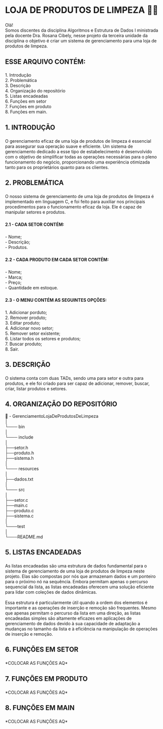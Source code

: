 <h1 align="left">LOJA DE PRODUTOS DE LIMPEZA 🫧🧼</h1>

###

<p align="left">Olá!<br>Somos discentes da disciplina Algoritmos e Estrutura de Dados I ministrada pela docente Dra. Rosana Cibely, nesse projeto da terceira unidade da disciplina o objetivo é criar um sistema de gerenciamento para uma loja de produtos de limpeza.</p>
<h2 align="left">ESSE ARQUIVO CONTÉM:</h2>

###

<p align="left">1. Introdução <br>2. Problemática<br>3. Descrição <br>4. Organização do repositório <br>5. Listas encadeadas <br>6. Funções em setor<br>7. Funções em produto <br>8. Funções em main. <br>

###

<h2 align="left">1. INTRODUÇÃO</h2>

###

<p align="left">O gerenciamento eficaz de uma loja de produtos de limpeza é essencial para assegurar sua operação suave e eficiente. Um sistema de gerenciamento dedicado a esse tipo de estabelecimento é desenvolvido com o objetivo de simplificar todas as operações necessárias para o pleno funcionamento do negócio, proporcionando uma experiência otimizada tanto para os proprietários quanto para os clientes.</p>

###

<h2 align="left">2. PROBLEMÁTICA</h2>

###

<p align="left">O nosso sistema de gerenciamento de uma loja de produtos de limpeza é implementado em linguagem C, e foi feito para auxiliar nos principais procedimentos para o funcionamento eficaz da loja. Ele é capaz de manipular setores e produtos.</p>

###

<h4 align="left">2.1 - CADA SETOR CONTÉM:</h4>

###

<p align="left">- Nome;<br>- Descrição;<br>- Produtos.</p>

###

<h4 align="left">2.2 - CADA PRODUTO EM CADA SETOR CONTÉM:</h4>

###

<p align="left">- Nome;<br>- Marca;<br>- Preço;<br>- Quantidade em estoque.</p>

###

<h4 align="left">2.3 - O MENU CONTÉM AS SEGUINTES OPÇÕES:</h4>

###

<p align="left">1. Adicionar porduto; <br>2. Remover produto; <br>3. Editar produto;<br>4. Adicionar novo setor;<br>5. Remover setor existente;<br>6. Listar todos os setores e produtos;<br>7. Buscar produto; <br>8. Sair.</p>

###

<h2 align="left">3. DESCRIÇÃO</h2>

###

<p align="left">O sistema conta com duas TADs, sendo uma para setor e outra para produtos, e ele foi criado para ser capaz de adicionar, remover, buscar, criar, listar produtos e setores.</p>

###


###

<h2 align="left">4. ORGANIZAÇÃO DO REPOSITÓRIO</h2>

<p align="left">📁 - GerenciamentoLojaDeProdutosDeLimpeza<br>│<br>└─── bin<br>│<br>└─── include<br>        │<br>        ├──setor.h<br>        ├──produto.h<br>        ├──sistema.h<br>│<br>└─── resources<br>        │<br>        ├──dados.txt<br>│<br>└─── src<br>        │<br>        ├──setor.c<br>        ├──main.c<br>        ├──produto.c<br>        ├──sistema.c<br>│<br>└───test<br>│<br>└───README.md</p>

###



<h2 align="left">5. LISTAS ENCADEADAS</h2>

###

<p align="left">As listas encadeadas são uma estrutura de dados fundamental para o sistema de gerenciamento de uma loja de produtos de limpeza neste projeto. Elas são compostas por nós que armazenam dados e um ponteiro para o próximo nó na sequência. Embora permitam apenas o percurso sequencial da lista, as listas encadeadas oferecem uma solução eficiente para lidar com coleções de dados dinâmicas.<br><br>Essa estrutura é particularmente útil quando a ordem dos elementos é importante e as operações de inserção e remoção são frequentes. Mesmo que apenas permitam o percurso da lista em uma direção, as listas encadeadas simples são altamente eficazes em aplicações de gerenciamento de dados devido à sua capacidade de adaptação a mudanças no tamanho da lista e à eficiência na manipulação de operações de inserção e remoção.</p>

###

<h2 align="left">6.  FUNÇÕES EM SETOR</h2>

###

<p align="left">*COLOCAR AS FUNÇÕES AQ*</p>

###

<h2 align="left">7. FUNÇÕES EM PRODUTO</h2>

###

<p align="left">*COLOCAR AS FUNÇÕES AQ*</p>

###

<h2 align="left">8. FUNÇÕES EM MAIN</h2>

###

<p align="left">*COLOCAR AS FUNÇÕES AQ*</p>

###

<h2 align="left"></h2>

###

<p align="left"></p>

###